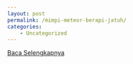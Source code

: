 ```yaml
---
layout: post
permalink: /mimpi-meteor-berapi-jatuh/
categories:
    - Uncategorized
---
```


[Baca Selengkapnya](/06)